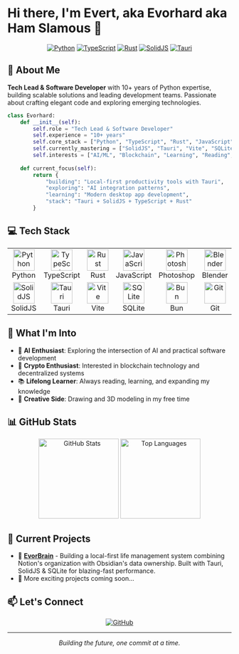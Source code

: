 # Hi there, I'm Evert, aka Evorhard aka Ham Slamous 👋

<div align="center">
  
  [![Python](https://img.shields.io/badge/Python-3776AB?style=for-the-badge&logo=python&logoColor=white)](https://python.org)
  [![TypeScript](https://img.shields.io/badge/TypeScript-007ACC?style=for-the-badge&logo=typescript&logoColor=white)](https://www.typescriptlang.org/)
  [![Rust](https://img.shields.io/badge/Rust-000000?style=for-the-badge&logo=rust&logoColor=white)](https://www.rust-lang.org/)
  [![SolidJS](https://img.shields.io/badge/SolidJS-2C4F7C?style=for-the-badge&logo=solid&logoColor=white)](https://www.solidjs.com/)
  [![Tauri](https://img.shields.io/badge/Tauri-FFC131?style=for-the-badge&logo=tauri&logoColor=black)](https://tauri.app/)
  
</div>

## 🚀 About Me

**Tech Lead & Software Developer** with 10+ years of Python expertise, building scalable solutions and leading development teams. Passionate about crafting elegant code and exploring emerging technologies.

```python
class Evorhard:
    def __init__(self):
        self.role = "Tech Lead & Software Developer"
        self.experience = "10+ years"
        self.core_stack = ["Python", "TypeScript", "Rust", "JavaScript"]
        self.currently_mastering = ["SolidJS", "Tauri", "Vite", "SQLite"]
        self.interests = ["AI/ML", "Blockchain", "Learning", "Reading", "Drawing"]
        
    def current_focus(self):
        return {
            "building": "Local-first productivity tools with Tauri",
            "exploring": "AI integration patterns",
            "learning": "Modern desktop app development",
            "stack": "Tauri + SolidJS + TypeScript + Rust"
        }
```

## 💻 Tech Stack

<table>
  <tr>
    <td align="center" width="96">
      <img src="https://cdn.jsdelivr.net/gh/devicons/devicon/icons/python/python-original.svg" width="48" height="48" alt="Python" />
      <br>Python
    </td>
    <td align="center" width="96">
      <img src="https://cdn.jsdelivr.net/gh/devicons/devicon/icons/typescript/typescript-original.svg" width="48" height="48" alt="TypeScript" />
      <br>TypeScript
    </td>
    <td align="center" width="96">
      <img src="https://www.rust-lang.org/logos/rust-logo-512x512.png" width="48" height="48" alt="Rust" />
      <br>Rust
    </td>
    <td align="center" width="96">
      <img src="https://cdn.jsdelivr.net/gh/devicons/devicon/icons/javascript/javascript-original.svg" width="48" height="48" alt="JavaScript" />
      <br>JavaScript
    </td>
    <td align="center" width="96">
      <img src="https://cdn.jsdelivr.net/gh/devicons/devicon/icons/photoshop/photoshop-plain.svg" width="48" height="48" alt="Photoshop" />
      <br>Photoshop
    </td>
    <td align="center" width="96">
      <img src="https://cdn.jsdelivr.net/gh/devicons/devicon/icons/blender/blender-original.svg" width="48" height="48" alt="Blender" />
      <br>Blender
    </td>
  </tr>
  <tr>
    <td align="center" width="96">
      <img src="https://www.solidjs.com/img/logo/without-wordmark/logo.svg" width="48" height="48" alt="SolidJS" />
      <br>SolidJS
    </td>
    <td align="center" width="96">
      <img src="https://raw.githubusercontent.com/tauri-apps/tauri/dev/.github/icon.png" width="48" height="48" alt="Tauri" />
      <br>Tauri
    </td>
    <td align="center" width="96">
      <img src="https://vitejs.dev/logo.svg" width="48" height="48" alt="Vite" />
      <br>Vite
    </td>
    <td align="center" width="96">
      <img src="https://cdn.jsdelivr.net/gh/devicons/devicon/icons/sqlite/sqlite-original.svg" width="48" height="48" alt="SQLite" />
      <br>SQLite
    </td>
    <td align="center" width="96">
      <img src="https://bun.sh/logo.svg" width="48" height="48" alt="Bun" />
      <br>Bun
    </td>
    <td align="center" width="96">
      <img src="https://cdn.jsdelivr.net/gh/devicons/devicon/icons/git/git-original.svg" width="48" height="48" alt="Git" />
      <br>Git
    </td>
  </tr>
</table>

## 🌟 What I'm Into

- 🤖 **AI Enthusiast**: Exploring the intersection of AI and practical software development
- 🔗 **Crypto Enthusiast**: Interested in blockchain technology and decentralized systems
- 📚 **Lifelong Learner**: Always reading, learning, and expanding my knowledge
- 🎨 **Creative Side**: Drawing and 3D modeling in my free time

## 📊 GitHub Stats

<div align="center">
  <img src="https://github-readme-stats.vercel.app/api?username=evorhard&show_icons=true&theme=dark&hide_border=true" alt="GitHub Stats" height="180" />
  <img src="https://github-readme-stats.vercel.app/api/top-langs/?username=evorhard&layout=compact&theme=dark&hide_border=true" alt="Top Languages" height="180" />
</div>

## 🔭 Current Projects

- 🧠 **[EvorBrain](https://github.com/evorhard/EvorBrain)** - Building a local-first life management system combining Notion's organization with Obsidian's data ownership. Built with Tauri, SolidJS & SQLite for blazing-fast performance.
- 🚀 More exciting projects coming soon...

## 📫 Let's Connect

<div align="center">
  
  [![GitHub](https://img.shields.io/badge/GitHub-100000?style=for-the-badge&logo=github&logoColor=white)](https://github.com/evorhard)
  <!-- Add other social links as needed -->
  
</div>

---

<div align="center">
  <i>Building the future, one commit at a time.</i>
</div>
